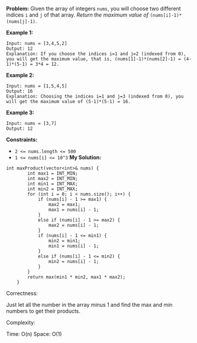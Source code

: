 **Problem:**
Given the array of integers `nums`, you will choose two different indices `i` and `j` of that array. *Return the maximum value of* `(nums[i]-1)*(nums[j]-1)`.

 

**Example 1:**

```
Input: nums = [3,4,5,2]
Output: 12 
Explanation: If you choose the indices i=1 and j=2 (indexed from 0), you will get the maximum value, that is, (nums[1]-1)*(nums[2]-1) = (4-1)*(5-1) = 3*4 = 12. 
```

**Example 2:**

```
Input: nums = [1,5,4,5]
Output: 16
Explanation: Choosing the indices i=1 and j=3 (indexed from 0), you will get the maximum value of (5-1)*(5-1) = 16.
```

**Example 3:**

```
Input: nums = [3,7]
Output: 12
```

 

**Constraints:**

- `2 <= nums.length <= 500`
- `1 <= nums[i] <= 10^3`
**My Solution:**
```
int maxProduct(vector<int>& nums) {
        int max1 = INT_MIN;
        int max2 = INT_MIN;
        int min1 = INT_MAX;
        int min2 = INT_MAX;
        for (int i = 0; i < nums.size(); i++) {
            if (nums[i] - 1 >= max1) {
                max2 = max1;
                max1 = nums[i] - 1;
            }
            else if (nums[i] - 1 >= max2) {
                max2 = nums[i] - 1;
            }
            if (nums[i] - 1 <= min1) {
                min2 = min1;
                min1 = nums[i] - 1;
            }
            else if (nums[i] - 1 <= min2) {
                min2 = nums[i] - 1;
            }
        }
        return max(min1 * min2, max1 * max2);
    }
```
Correctness:

Just let all the number in the array minus 1 and find the max and min numbers to get their products.

Complexity:

Time: O(n)
Space: O(1)